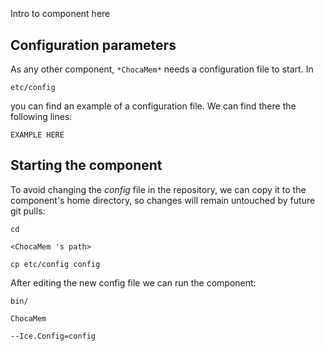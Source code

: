 ```
```
#
``` ChocaMem
```
Intro to component here


## Configuration parameters
As any other component,
``` *ChocaMem* ```
needs a configuration file to start. In

    etc/config

you can find an example of a configuration file. We can find there the following lines:

    EXAMPLE HERE


## Starting the component
To avoid changing the *config* file in the repository, we can copy it to the component's home directory, so changes will remain untouched by future git pulls:

    cd

``` <ChocaMem 's path> ```

    cp etc/config config

After editing the new config file we can run the component:

    bin/

```ChocaMem ```

    --Ice.Config=config
